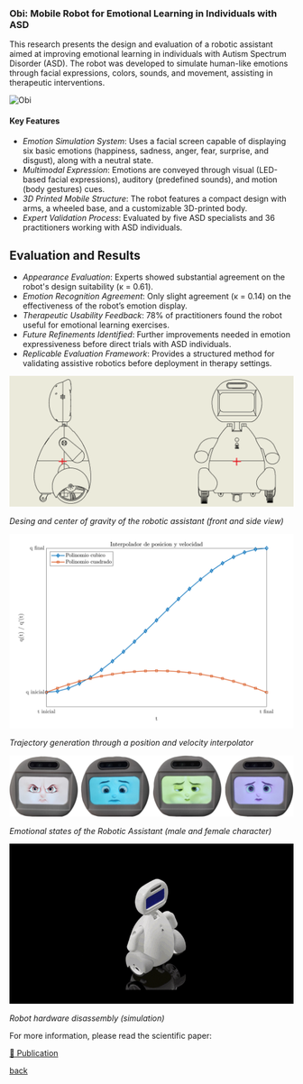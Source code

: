 ### Obi: Mobile Robot for Emotional Learning in Individuals with ASD

This research presents the design and evaluation of a robotic assistant aimed at improving emotional learning in individuals with Autism Spectrum Disorder (ASD). The robot was developed to simulate human-like emotions through facial expressions, colors, sounds, and movement, assisting in therapeutic interventions.

![Obi](./assets/img/project-obi6.gif)

#### Key Features

- *Emotion Simulation System*: Uses a facial screen capable of displaying six basic emotions (happiness, sadness, anger, fear, surprise, and disgust), along with a neutral state.
- *Multimodal Expression*: Emotions are conveyed through visual (LED-based facial expressions), auditory (predefined sounds), and motion (body gestures) cues.
- *3D Printed Mobile Structure*: The robot features a compact design with arms, a wheeled base, and a customizable 3D-printed body.
- *Expert Validation Process*: Evaluated by five ASD specialists and 36 practitioners working with ASD individuals.

## Evaluation and Results

- *Appearance Evaluation*: Experts showed substantial agreement on the robot's design suitability (κ = 0.61).
- *Emotion Recognition Agreement*: Only slight agreement (κ = 0.14) on the effectiveness of the robot’s emotion display.
- *Therapeutic Usability Feedback*: 78% of practitioners found the robot useful for emotional learning exercises.
- *Future Refinements Identified*: Further improvements needed in emotion expressiveness before direct trials with ASD individuals.
- *Replicable Evaluation Framework*: Provides a structured method for validating assistive robotics before deployment in therapy settings.

![Obi](./assets/img/project-obi4.png)

*Desing and center of gravity of the robotic assistant (front and side view)*

![Obi](./assets/img/project-obi2.png)

*Trajectory generation through a position and velocity interpolator*

![Obi](./assets/img/project-obi3.png)

*Emotional states of the Robotic Assistant (male and female character)*

![Obi](./assets/img/project-obi7.gif)

*Robot hardware disassembly (simulation)*

For more information, please read the scientific paper:

[🔗 Publication](https://link.springer.com/article/10.1007/s12369-024-01145-x?utm_source=rct_congratemailt&utm_medium=email&utm_campaign=nonoa_20240603&utm_content=10.1007%2Fs12369-024-01145-x)

[back](./)
